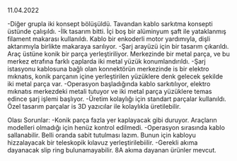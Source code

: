 11.04.2022

-Diğer grupla iki konsept bölüşüldü. Tavandan kablo sarkıtma konsepti üstünde çalışıldı. 
-İlk tasarım bitti. İçi boş bir alüminyum şaft ile yataklanmış filament makarası kullanıldı. Kablo bir enkoderli motor yardımıyla, 
    dişli aktarımıyla birlikte makaraya sarılıyor.
-Şarj arayüzü için bir tasarım çıkarıldı. Araç üstüne konik bir parça yerleştiriliyor. Merkezinde bir metal parça,
     ve bu merkez etrafına farklı çaplarda iki metal yüzük konumlandırıldı.
-Şarj istasyonu kablosuna bağlı olan konnektörün merkezinde is bir elektro mıknatıs, konik parçanın içine yerleştirilen yüzüklere 
    denk gelecek şekilde iki metal parça var.
-Operasyon başladığında kablo sarkıtılıyor, elektro mıknatıs merkezdeki metali tutuyor ve iki metal parça yüzüklere temas edince şarj işlemi başlıyor.
-Üretim kolaylığı için standart parçalar kullanıldı. Özel tasarım parçalar is 3D yazıcılar ile kolaylıkla üretilebilir.

Olası Sorunlar:
-Konik parça fazla yer kaplayacak gibi duruyor. Araçların modelleri olmadığı için henüz kontrol edilmedi.
-Operasyon sırasında kablo sallanabilir. Belli oranda sabit tutulması lazım. Bunun için kabloyu hizzalayacak bir teleskopik kılavuz yerleştirilebiilir.
-Gerekli akıma dayanacak slip ring bulunamayabilir. 8A akıma dayanan ürünler mevcut.

